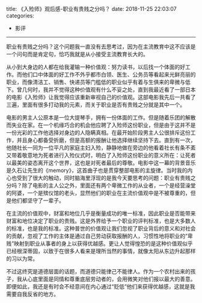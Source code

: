 title: 《入殓师》观后感-职业有贵贱之分吗？
date: 2018-11-25 22:03:07
categories:
- 影评

---

职业有贵贱之分吗？这个问题我一直没有去思考过，因为在主流教育中这不应该是一个问句而是肯定句，恰巧我就是从小接受主流教育长大的。

从小到大身边的人都在给我灌输一种价值观：努力读书，以后找一个体面的好工作。而他们口中体面的好工作不外乎都市白领、医生、公务员等看起来光鲜亮丽的职业，而像清洁工、销售、快递员等门槛低的职业似乎有着与生俱来的卑微与低下。曾几何时，我并不觉得这种价值观有什么不妥之处，直到我最近看了一部日本的电影《入殓师》让我觉得应该重新审视自己的价值观。这部电影我先后一共看了三遍，里面有很多打动我的元素，而关于职业是否有贵贱之分就是其中一个。

<!-- more -->

电影的男主人公原本是一位大提琴手，拥有一份体面的工作。但是随着乐团的解散而失业在家。在一个机缘巧合的机会他应聘了入殓师这份职业，但是由于这并不是一份光彩的工作他选择对身边的人隐瞒真相。在最开始阶段男主人公很排斥这份工作，并且身心都备受折磨，但是高额的报酬让他选择继续坚持下去。直到有一次，他随社长一同为一位平凡的家庭主妇入殓，静静地做在旁边的他看着社长有条不紊又带着敬意地为死者进行入殓仪式时，明白了入殓师这份职业的意义所在：让死者以最美的姿态离开这个世界，这也是对死者最后的尊敬。电影中这一幕的背景音乐是久石让先生的《memory》，这首曲子也是贯穿整部电影的主旋律。当时我的内心也受到了很大的触动，同时脑海里浮现的是我今天要思考的问题：职业有贵贱之分吗？除了电影的主人公之外，里面还有两个卑微工作的从业者，一个是经营澡堂的阿婆，一个是殡仪馆的老头，显然他们的职业在主流价值观中是不被尊重的，但是他们都坚守了一辈子。

在主流的价值观中，财富和地位几乎是衡量成功的唯一标准，因此职业是否能带来财富和地位决定了职业的贵贱。这是外界给予一个职业的评判标准，也是大多数人的标准，也是我的标准。这种普世的价值观让我们忽视了职业背后的意义和对社会的贡献，忽视了工作的主体是通过自己劳动获取报酬的人，习惯性地将职业的“卑贱”映射到职业从事者的身上以获得优越感。更让人觉得惶恐的是这种价值观似乎已经根深蒂固，以致于在很多人看来是理所当然的事情，就像太阳从东边升起那样的习以为常。

不过这终究是道德层面的话题，而道德只能律己不能律人。作为一个农村出来的孩子，我从心底里面是同情和尊重底层劳动者的，会用微笑对他们报以最大的善意。即便如此，我还是有时会不经意间在内心通过“贬低”他们来获得优越感，这就是我需要自我反省的地方。